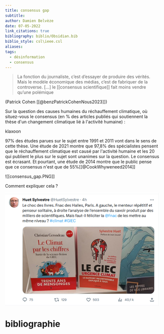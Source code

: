 ```yaml
---
title: consensus gap
subtitle: 
author: Damien Belvèze
date: 07-05-2022
link_citations: true
bibliography: biblio/Obsidian.bib
biblio_style: csl\ieee.csl
aliases: 
tags:
  - désinformation
  - consensus
---
```

> La fonction du journaliste, c’est d’essayer de produire des vérités. Mais le modèle économique des médias, c’est de fabriquer de la controverse. […] le [[consensus scientifique]] fait moins vendre qu’une polémique

(Patrick Cohen [[@benzPatrickCohenNous2023]])



Sur la question des causes humaines du réchauffement climatique, où situez-vous le consensus (en % des articles publiés qui soutiennent la thèse d'un changement climatique lié à l'activité humaine) : 

klaxoon

97% des études parues sur le sujet entre 1991 et 2011 vont dans le sens de cette thèse. Une étude de 2021 montre que 97,8% des spécialistes pensent que le réchauffement climatique est causé par l'activité humaine et les 20 qui publient le plus sur le sujet sont unanimes sur la question. Le consensus est écrasant. Et pourtant, une étude de 2014 montre que le public pense que ce consensus n'est que de 55%[[@CookWhyweneed2014]]

![[consensus_gap.PNG]]

Comment expliquer cela ? 

![](images/consensus_gap2.PNG)



# bibliographie

